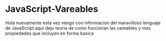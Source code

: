 # JavaScript-Vareables

Hola nuevamente esta vez vengo con informacion del maravilloso lenguaje de JavaScript aqui dejo teoria de como funcionan las vareables y mas propiedades que incluyen en forma basica
